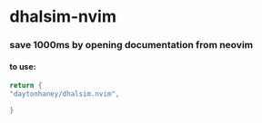 # dhalsim-nvim

### save 1000ms by opening documentation from neovim

#### to use:

```lua
return {
"daytonhaney/dhalsim.nvim",

}
```

